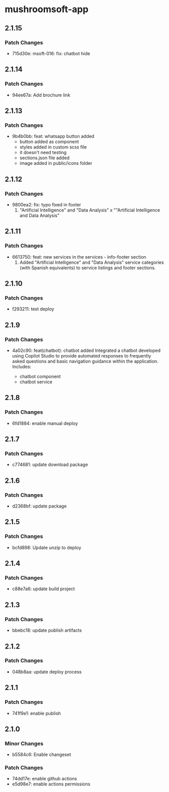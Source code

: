 # mushroomsoft-app

## 2.1.15

### Patch Changes

- 715d30e: msoft-016: fix: chatbot hide

## 2.1.14

### Patch Changes

- 94ee67a: Add brochure link

## 2.1.13

### Patch Changes

- 9b4b0bb: feat: whatsapp button added
  - button added as component
  - styles added in custom scss file
  - it doesn't need testing
  - sections.json file added
  - image added in public/icons folder

## 2.1.12

### Patch Changes

- 9800ea2: fix: typo fixed in footer
  1. "Artificial Intelligence" and "Data Analysis" x ""Artificial Intelligence and Data Analysis"

## 2.1.11

### Patch Changes

- 6613750: feat: new services in the services - info-footer section
  1. Added "Artificial Intelligence" and "Data Analysis" service categories (with Spanish equivalents) to service listings and footer sections.

## 2.1.10

### Patch Changes

- f293211: test deploy

## 2.1.9

### Patch Changes

- 4a02c90: feat(chatbot): chatbot added
  Integrated a chatbot developed using Copilot Studio to provide automated responses to frequently asked questions and basic navigation guidance within the application.
  Includes:

  - chatbot component
  - chatbot service

## 2.1.8

### Patch Changes

- 6fd1884: enable manual deploy

## 2.1.7

### Patch Changes

- c774681: update download package

## 2.1.6

### Patch Changes

- d2368bf: update package

## 2.1.5

### Patch Changes

- bcfd898: Update unzip to deploy

## 2.1.4

### Patch Changes

- c88e7a6: update build project

## 2.1.3

### Patch Changes

- bbebc18: update publish artifacts

## 2.1.2

### Patch Changes

- 048b8aa: update deploy process

## 2.1.1

### Patch Changes

- 741f9e1: enable publish

## 2.1.0

### Minor Changes

- b5584c6: Enable changeset

### Patch Changes

- 74dd17e: enable github actions
- e5d98e7: enable actions permissions
